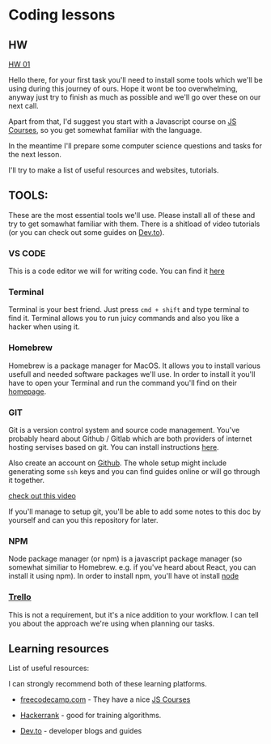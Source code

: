 # Coding lessons

## HW

[HW 01](./hw/hw01/README.md)

Hello there, for your first task you'll need to install some tools which we'll be using during this journey of ours. Hope it wont be too overwhelming, anyway just try to finish as much as possible and we'll go over these on our next call.

Apart from that, I'd suggest you start with a Javascript course on [JS Courses](https://www.freecodecamp.org/learn/javascript-algorithms-and-data-structures/), so you get somewhat familiar with the language.

In the meantime I'll prepare some computer science questions and tasks for the next lesson.

I'll try to make a list of useful resources and websites, tutorials.

## TOOLS:

These are the most essential tools we'll use. Please install all of these and
try to get somawhat familiar with them. There is a shitload of video tutorials (or you can check out some guides on [Dev.to](https://dev.to)).

### VS CODE

This is a code editor we will for writing code.
You can find it [here](https://code.visualstudio.com)

### Terminal

Terminal is your best friend. Just press `cmd + shift` and type terminal to find it. Terminal allows you to run juicy commands and also you like a hacker when using it.

### Homebrew

Homebrew is a package manager for MacOS. It allows you to install various usefull and needed software packages we'll use.
In order to install it you'll have to open your Terminal and run the command you'll find on their [homepage](https://brew.sh).

### GIT

Git is a version control system and source code management. You've probably heard about Github / Gitlab which are both providers of internet hosting servises based on git.
You can install instructions [here](https://git-scm.com/download/mac).

Also create an account on [Github](https://github.com). The whole setup might include generating some `ssh` keys and you can find guides online or will go through it together.

[check out this video](https://www.youtube.com/watch?v=RGOj5yH7evk)

If you'll manage to setup git, you'll be able to add some notes to this doc by yourself and can you this repository for later.

### NPM

Node package manager (or npm) is a javascript package manager (so somewhat similiar to Homebrew. e.g. if you've heard about React, you can install it using npm). In order to install npm, you'll have ot install [node](https://nodejs.org/en/download/package-manager/#macos)

### [Trello](https://trello.com)

This is not a requirement, but it's a nice addition to your workflow. I can tell you about the approach we're using when planning our tasks.

## Learning resources

List of useful resources:

I can strongly recommend both of these learning platforms.

- [freecodecamp.com](https://freecodecamp.com) - They have a nice [JS Courses](https://www.freecodecamp.org/learn/javascript-algorithms-and-data-structures/)
- [Hackerrank](https://www.hackerrank.com) - good for training algorithms.

- [Dev.to](https://dev.to) - developer blogs and guides

<!-- todo: add more resoureces (yt channels and shite) -->
